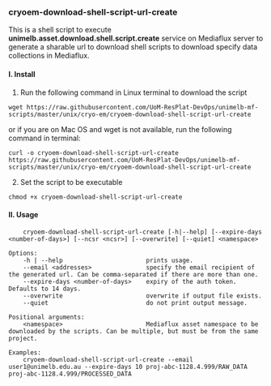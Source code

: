 ### cryoem-download-shell-script-url-create

This is a shell script to execute **unimelb.asset.download.shell.script.create** service on Mediaflux server to generate a sharable url to download shell scripts to download specify data collections in Mediaflux.

#### I. Install

1. Run the following command in Linux terminal to download the script
```
wget https://raw.githubusercontent.com/UoM-ResPlat-DevOps/unimelb-mf-scripts/master/unix/cryo-em/cryoem-download-shell-script-url-create
```
or if you are on Mac OS and wget is not available, run the following command in terminal:
```
curl -o cryoem-download-shell-script-url-create https://raw.githubusercontent.com/UoM-ResPlat-DevOps/unimelb-mf-scripts/master/unix/cryo-em/cryoem-download-shell-script-url-create
```
2. Set the script to be executable
```
chmod +x cryoem-download-shell-script-url-create
```

#### II. Usage
```Usage:
    cryoem-download-shell-script-url-create [-h|--help] [--expire-days <number-of-days>] [--ncsr <ncsr>] [--overwrite] [--quiet] <namespace>

Options:
    -h | --help                       prints usage.
    --email <addresses>               specify the email recipient of the generated url. Can be comma-separated if there are more than one.
    --expire-days <number-of-days>    expiry of the auth token. Defaults to 14 days.
    --overwrite                       overwrite if output file exists.
    --quiet                           do not print output message.

Positional arguments:
    <namespace>                       Mediaflux asset namespace to be downloaded by the scripts. Can be multiple, but must be from the same project.

Examples:
    cryoem-download-shell-script-url-create --email user1@unimelb.edu.au --expire-days 10 proj-abc-1128.4.999/RAW_DATA proj-abc-1128.4.999/PROCESSED_DATA
```
